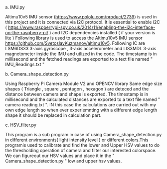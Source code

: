 

a.  IMU.py

Altimu10v5 IMU sensor (https://www.pololu.com/product/2739) is used in this project and it is connected via I2C protocol. 
It is essential to enable i2C ( https://www.raspberrypi-spy.co.uk/2014/11/enabling-the-i2c-interface-on-the-raspberry-pi/ )
and I2C dependencies installed ( if your version is lite )
Following library is used to access the Altimu10v5 IMU sensor https://github.com/SvetoslavKuzmanov/altimu10v5.
Following IC are LSM6DS33 3-axis gyroscope , 3-axis accelerometer and LIS3MDL 3-axis magnetometer inside the IMU and utlized in the code.
The timestamp is in millisecond and the fetched readings are exported to a text file named " IMU_Readings.txt "



b. Camera_shape_detection.py

Using Raspberry Pi Camera Module V2 and OPENCV library 
Same edge size shapes ( Triangle , square , pentagon , hexagon ) are deteced and the distance between camera and shape is exported.
The timestamp is in millisecond and the calculated distances are exported to a text file named " camera reading.txt ".
IN this case the calculations are carried out with my own edge length so when ever experiemnting with a different edge length shape it should be replaced in calculation part. 


c.  HSV_filter.py

This program is a sub program in case of using Camera_shape_detection.py in different environments( light intensity level ) or different colors.This programis used to calibrate and find the lower and Upper HSV values to do the thresholding operation of camera and filter our interested colorspace. We can figureout our HSV values and place it in the " Camera_shape_detection.py " low and upper  hsv values.

